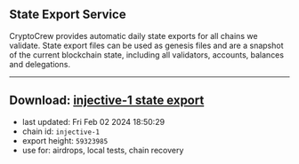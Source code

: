 ## State Export Service
CryptoCrew provides automatic daily state exports for all chains we validate. State export files can be used as genesis files and are a snapshot of the current blockchain state, including all validators, accounts, balances and delegations.

---
**Download: [injective-1 state export](https://dl.ccvalidators.com/SERVICE/injective/injective-1_export_59323985.json)**
---

- last updated: Fri Feb 02 2024 18:50:29
- chain id: `injective-1`
- export height: `59323985`
- use for: airdrops, local tests, chain recovery
